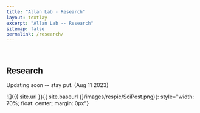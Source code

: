 ```yaml
---
title: "Allan Lab - Research"
layout: textlay
excerpt: "Allan Lab -- Research"
sitemap: false
permalink: /research/
---
```


<p>&nbsp;</p>

## Research

Updating soon -- stay put. (Aug 11 2023)

![]({{ site.url }}{{ site.baseurl }}/images/respic/SciPost.png){: style="width: 70%; float: center; margin: 0px"}


